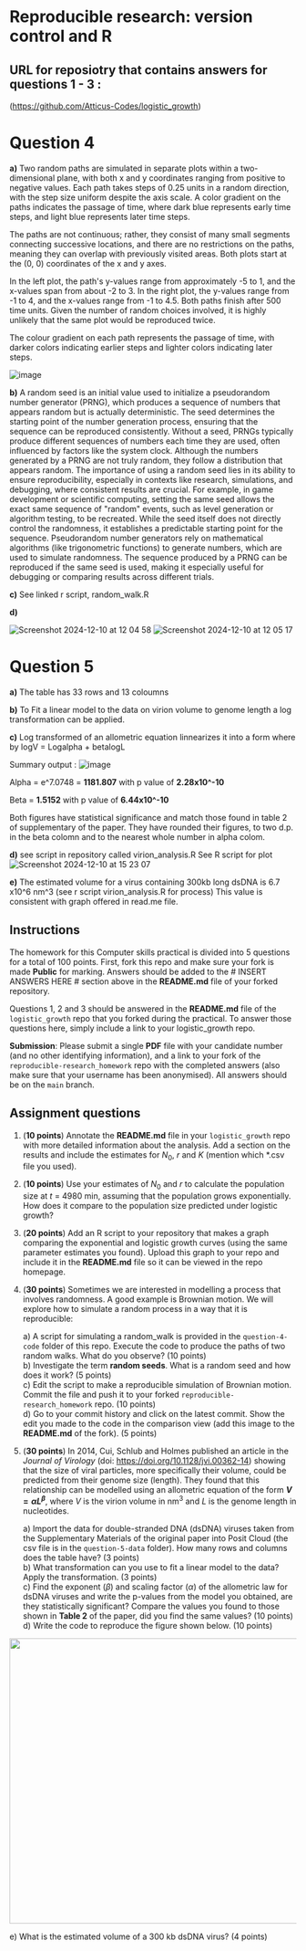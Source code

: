 # Reproducible research: version control and R

## URL for reposiotry that contains answers for questions 1 - 3 : 
(https://github.com/Atticus-Codes/logistic_growth)
# Question 4

**a)** Two random paths are simulated in separate plots within a two-dimensional plane, with both x and y coordinates ranging from positive to negative values. Each path takes steps of 0.25 units in a random direction, with the step size uniform despite the axis scale. A color gradient on the paths indicates the passage of time, where dark blue represents early time steps, and light blue represents later time steps.

The paths are not continuous; rather, they consist of many small segments connecting successive locations, and there are no restrictions on the paths, meaning they can overlap with previously visited areas. Both plots start at the (0, 0) coordinates of the x and y axes.

In the left plot, the path's y-values range from approximately -5 to 1, and the x-values span from about -2 to 3. In the right plot, the y-values range from -1 to 4, and the x-values range from -1 to 4.5. Both paths finish after 500 time units. Given the number of random choices involved, it is highly unlikely that the same plot would be reproduced twice.

The colour gradient on each path represents the passage of time, with darker colors indicating earlier steps and lighter colors indicating later steps.

![image](https://github.com/user-attachments/assets/b8c7186c-dc5a-4867-abe2-c0957063c4a7)

**b)** A random seed is an initial value used to initialize a pseudorandom number generator (PRNG), which produces a sequence of numbers that appears random but is actually deterministic. The seed determines the starting point of the number generation process, ensuring that the sequence can be reproduced consistently. Without a seed, PRNGs typically produce different sequences of numbers each time they are used, often influenced by factors like the system clock. Although the numbers generated by a PRNG are not truly random, they follow a distribution that appears random. The importance of using a random seed lies in its ability to ensure reproducibility, especially in contexts like research, simulations, and debugging, where consistent results are crucial. For example, in game development or scientific computing, setting the same seed allows the exact same sequence of "random" events, such as level generation or algorithm testing, to be recreated. While the seed itself does not directly control the randomness, it establishes a predictable starting point for the sequence. Pseudorandom number generators rely on mathematical algorithms (like trigonometric functions) to generate numbers, which are used to simulate randomness. The sequence produced by a PRNG can be reproduced if the same seed is used, making it especially useful for debugging or comparing results across different trials. 


**c)** See linked r script, random_walk.R

**d)** 

![Screenshot 2024-12-10 at 12 04 58](https://github.com/user-attachments/assets/33f6e93f-f5da-4d93-8852-94028ce0e6c2)
![Screenshot 2024-12-10 at 12 05 17](https://github.com/user-attachments/assets/978e6a62-555a-43d3-a578-b831068ceed7)



# Question 5

**a)** The table has 33 rows and 13 coloumns

**b)** To Fit a linear model to the data on virion volume to genome length a log transformation can be applied. 

**c)** Log transformed of an allometric equation linnearizes it into a form where by logV = Logalpha + betalogL

Summary output :
![image](https://github.com/user-attachments/assets/6696ad1b-9c45-4056-a5bb-bf875c0ab149)

Alpha = e^7.0748 = **1181.807** with p value of **2.28x10^-10**

Beta = **1.5152** with p value of **6.44x10^-10**

Both figures have statistical significance and match those found in table 2 of supplementary of the paper. They have rounded their figures, to two d.p. in the beta colomn and to the nearest whole number in alpha colom.

**d)** see script in repository called virion_analysis.R
See R script for plot
![Screenshot 2024-12-10 at 15 23 07](https://github.com/user-attachments/assets/61f1241b-4824-45d1-83e3-5cf072e76aa3)

**e)** The estimated volume for a virus containing 300kb long dsDNA is 6.7 x10^6 nm^3
(see r script virion_analysis.R for process)
This value is consistent with graph offered in read.me file.



## Instructions

The homework for this Computer skills practical is divided into 5 questions for a total of 100 points. First, fork this repo and make sure your fork is made **Public** for marking. Answers should be added to the # INSERT ANSWERS HERE # section above in the **README.md** file of your forked repository.

Questions 1, 2 and 3 should be answered in the **README.md** file of the `logistic_growth` repo that you forked during the practical. To answer those questions here, simply include a link to your logistic_growth repo.

**Submission**: Please submit a single **PDF** file with your candidate number (and no other identifying information), and a link to your fork of the `reproducible-research_homework` repo with the completed answers (also make sure that your username has been anonymised). All answers should be on the `main` branch.

## Assignment questions 

1) (**10 points**) Annotate the **README.md** file in your `logistic_growth` repo with more detailed information about the analysis. Add a section on the results and include the estimates for $N_0$, $r$ and $K$ (mention which *.csv file you used).
   
2) (**10 points**) Use your estimates of $N_0$ and $r$ to calculate the population size at $t$ = 4980 min, assuming that the population grows exponentially. How does it compare to the population size predicted under logistic growth? 

3) (**20 points**) Add an R script to your repository that makes a graph comparing the exponential and logistic growth curves (using the same parameter estimates you found). Upload this graph to your repo and include it in the **README.md** file so it can be viewed in the repo homepage.
   
4) (**30 points**) Sometimes we are interested in modelling a process that involves randomness. A good example is Brownian motion. We will explore how to simulate a random process in a way that it is reproducible:

   a) A script for simulating a random_walk is provided in the `question-4-code` folder of this repo. Execute the code to produce the paths of two random walks. What do you observe? (10 points) \
   b) Investigate the term **random seeds**. What is a random seed and how does it work? (5 points) \
   c) Edit the script to make a reproducible simulation of Brownian motion. Commit the file and push it to your forked `reproducible-research_homework` repo. (10 points) \
   d) Go to your commit history and click on the latest commit. Show the edit you made to the code in the comparison view (add this image to the **README.md** of the fork). (5 points) 

5) (**30 points**) In 2014, Cui, Schlub and Holmes published an article in the *Journal of Virology* (doi: https://doi.org/10.1128/jvi.00362-14) showing that the size of viral particles, more specifically their volume, could be predicted from their genome size (length). They found that this relationship can be modelled using an allometric equation of the form **$`V = \alpha L^{\beta}`$**, where $`V`$ is the virion volume in nm<sup>3</sup> and $`L`$ is the genome length in nucleotides.

   a) Import the data for double-stranded DNA (dsDNA) viruses taken from the Supplementary Materials of the original paper into Posit Cloud (the csv file is in the `question-5-data` folder). How many rows and columns does the table have? (3 points)\
   b) What transformation can you use to fit a linear model to the data? Apply the transformation. (3 points) \
   c) Find the exponent ($\beta$) and scaling factor ($\alpha$) of the allometric law for dsDNA viruses and write the p-values from the model you obtained, are they statistically significant? Compare the values you found to those shown in **Table 2** of the paper, did you find the same values? (10 points) \
   d) Write the code to reproduce the figure shown below. (10 points) 

  <p align="center">
     <img src="https://github.com/josegabrielnb/reproducible-research_homework/blob/main/question-5-data/allometric_scaling.png" width="600" height="500">
  </p>

  e) What is the estimated volume of a 300 kb dsDNA virus? (4 points) 
